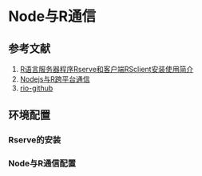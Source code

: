 # Node与R通信
## 参考文献
1. [R语言服务器程序Rserve和客户端RSclient安装使用简介](https://wenku.baidu.com/view/06014436e45c3b3567ec8bee.html)
2. [Nodejs与R跨平台通信](http://www.dataguru.cn/portal.php?mod=view&aid=3307)
3. [rio-github](https://github.com/albertosantini/node-rio)

## 环境配置
### Rserve的安装

### Node与R通信配置
